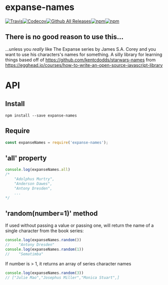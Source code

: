 # expanse-names
[![Travis](https://img.shields.io/travis/emilkloeden/expanse-names.svg?style=flat-square)](https://travis-ci.org/emilkloeden/expanse-names)[![Codecov](https://img.shields.io/codecov/c/github/emilkloeden/expanse-names.svg?style=flat-square)](https://codecov.io/gh/emilkloeden/expanse-names)[![Github All Releases](https://img.shields.io/github/downloads/emilkloeden/expanse-names/total.svg?style=flat-square)](https://github.com/emilkloeden/expanse-names#readme)[![npm](https://img.shields.io/npm/v/expanse-names.svg?style=flat-square)](https://www.npmjs.com/package/expanse-names)[![npm](https://img.shields.io/npm/dt/expanse-names.svg?style=flat-square)](https://www.npmjs.com/package/expanse-names)

## There is no good reason to use this...
...unless you *really* like The Expanse series by James S.A. Corey and you want to use his characters's names for something.
A silly library for learning things based off of https://github.com/kentcdodds/starwars-names
from https://egghead.io/courses/how-to-write-an-open-source-javascript-library

# API
## Install
```npm install --save expanse-names```
## Require
```javascript
const expanseNames = require('expanse-names');
```
## 'all' property
```javascript
console.log(expanseNames.all)
/*
    "Adolphus Murtry",
    "Anderson Dawes",
    "Antony Dresden",
    ...
*/
```

## 'random(number=1)' method
If used without passing a value or passing one, will return the name of a single character from the book series:

```javascript
console.log(expanseNames.random())
//    "Antony Dresden"
console.log(expanseNames.random(1))
//    "Sematimba"
```

If number is > 1, it returns an array of series character names

```javascript
console.log(expanseNames.random(3))
// ["Julie Mao","Josephus Miller","Monica Stuart",]

```